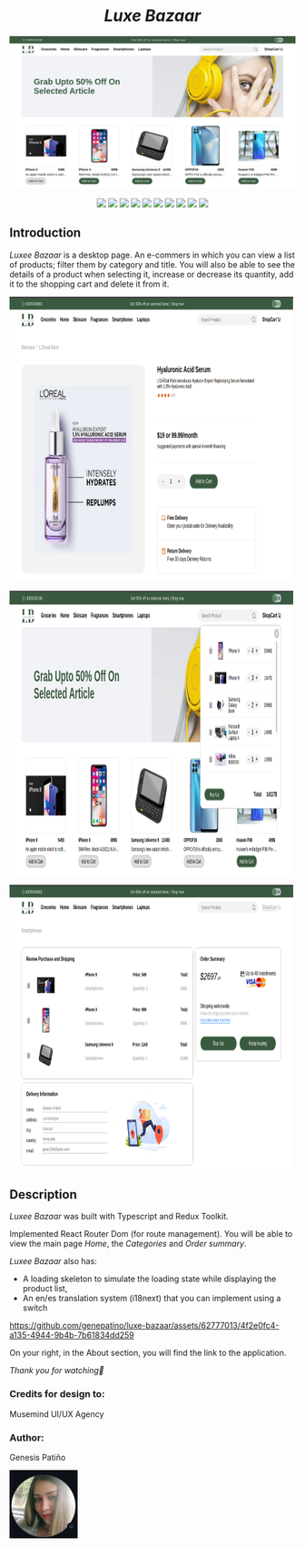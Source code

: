 <h1 align="center"><em>Luxe Bazaar</em></h1>
<img src="src/images/luxebazaar.png" alt="imagen de luxe bazaar"></img>
<p align="center">
   <img src="https://img.shields.io/badge/vite-%23646CFF.svg?style=for-the-badge&logo=vite&logoColor=white">
   <img src="https://img.shields.io/badge/node.js-6DA55F?style=for-the-badge&logo=node.js&logoColor=white">
   <img src="https://img.shields.io/badge/react-%2320232a.svg?style=for-the-badge&logo=react&logoColor=%2361DAFB">
   <img src="https://img.shields.io/badge/nestjs-%23E0234E.svg?style=for-the-badge&logo=nestjs&logoColor=white">
   <img src="https://img.shields.io/badge/typescript-%23007ACC.svg?style=for-the-badge&logo=typescript&logoColor=white">
   <img src="https://img.shields.io/badge/redux-%23593d88.svg?style=for-the-badge&logo=redux&logoColor=white">
   <img src="https://img.shields.io/badge/React_Router-CA4245?style=for-the-badge&logo=react-router&logoColor=white">
   <img src="https://img.shields.io/badge/Linux-FCC624?style=for-the-badge&logo=linux&logoColor=black">
   <img src="https://img.shields.io/badge/netlify-%23000000.svg?style=for-the-badge&logo=netlify&logoColor=#00C7B7">
   <img src="https://img.shields.io/badge/Visual%20Studio%20Code-0078d7.svg?style=for-the-badge&logo=visual-studio-code&logoColor=white">
</p>
<h2>Introduction</h2>

<p><em>Luxee Bazaar</em> is a desktop page. An e-commers in which you can view a list of products; filter them by category and title. You will also be able to see the details of a product when selecting it, increase or decrease its quantity, add it to the shopping cart and delete it from it.</p>

<img src="src/images/productDetails.png" alt="product details" width="500" height="500"></img>

<img src="src/images/shoppingcart.png" alt="shopping cart" width="500" height="500"></img>

<img src="src/images/ordersummary.png" alt="order summary" width="500" height="500"></img>

<h2>Description</h2>

<p><em>Luxee Bazaar</em> was built with Typescript and Redux Toolkit.</p>
<p>Implemented React Router Dom (for route management). You will be able to view the main page <em>Home</em>, the <em>Categories</em> and <em>Order summary</em>.</p>

<p><em>Luxee Bazaar</em> also has:</p>
<ul>
   <li>A loading skeleton to simulate the loading state while displaying the product list,</li>
   <li>An en/es translation system (i18next) that you can implement using a switch</li>
</ul>

https://github.com/genepatino/luxe-bazaar/assets/62777013/4f2e0fc4-a135-4944-9b4b-7b61834dd259

<p>On your right, in the About section, you will find the link to the application.</p>

<p><em>Thank you for watching🌸</em></p>

<h3>Credits for design to:</h3>
<p>Musemind UI/UX Agency</p>

<h3>Author:</h3><p>Genesis Patiño</p>
<img src="src/images/avatar.png" alt="avatar github genepatino" width="120" height="120"></img>
